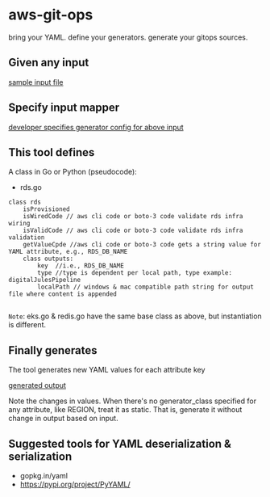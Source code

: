 # aws-git-ops

bring your YAML. define your generators. generate your gitops sources.

## Given any input

[sample input file](inputs/dev-env.yml)

## Specify input mapper

[developer specifies generator config for above input](inputs/dev-env-generator-config.yml)


## This tool defines

A class in Go or Python (pseudocode):

- rds.go
```
class rds
    isProvisioned
    isWiredCode // aws cli code or boto-3 code validate rds infra wiring
    isValidCode // aws cli code or boto-3 code validate rds infra validation
    getValueCpde //aws cli code or boto-3 code gets a string value for YAML attribute, e.g., RDS_DB_NAME
    class outputs:
        key  //i.e., RDS_DB_NAME
        type //type is dependent per local path, type example: digitalJulesPipeline
        localPath // windows & mac compatible path string for output file where content is appended
        

```

`Note`: eks.go & redis.go have the same base class as above, but instantiation is different.


## Finally generates

The tool generates new YAML values for each attribute key

[generated output](outputs/dev-env-output.yml)

Note the changes in values. When there's no generator_class specified for any attribute, like REGION, treat it as static. That is, generate it without change in output based on input. 


## Suggested tools for YAML deserialization & serialization

- gopkg.in/yaml
- https://pypi.org/project/PyYAML/